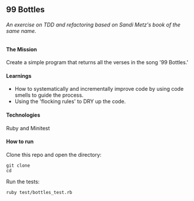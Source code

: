 ## 99 Bottles
###### An exercise on TDD and refactoring based on Sandi Metz's book of the same name. 

#### The Mission
Create a simple program that returns all the verses in the song '99 Bottles.'

#### Learnings 
* How to systematically and incrementally improve code by using code smells to guide the process. 
* Using the 'flocking rules' to DRY up the code. 

#### Technologies
Ruby and Minitest

#### How to run
Clone this repo and open the directory:
```
git clone 
cd 
```

Run the tests:
```
ruby test/bottles_test.rb
```